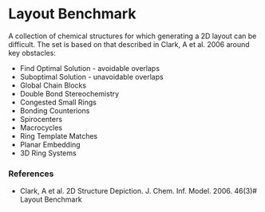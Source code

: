 # Layout Benchmark

A collection of chemical structures for which generating a 2D layout can be difficult. The set is based on that described in Clark, A et al. 2006 around key obstacles:

 * Find Optimal Solution - avoidable overlaps
 * Suboptimal Solution - unavoidable overlaps
 * Global Chain Blocks
 * Double Bond Stereochemistry
 * Congested Small Rings
 * Bonding Counterions
 * Spirocenters
 * Macrocycles
 * Ring Template Matches
 * Planar Embedding
 * 3D Ring Systems


### References

 * Clark, A et al. 2D Structure Depiction. J. Chem. Inf. Model. 2006. 46(3)# Layout Benchmark
